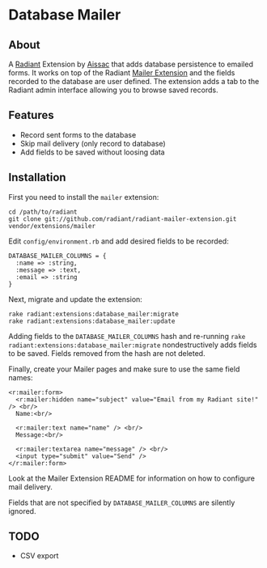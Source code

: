Database Mailer
===

About
---

A [Radiant][rd] Extension by [Aissac][ai] that adds database persistence to emailed forms. It works on top of the Radiant [Mailer Extension][ma] and the fields recorded to the database are user defined. The extension adds a tab to the Radiant admin interface allowing you to browse saved records.

Features
---

* Record sent forms to the database
* Skip mail delivery (only record to database)
* Add fields to be saved without loosing data

Installation
---

First you need to install the `mailer` extension:

    cd /path/to/radiant
    git clone git://github.com/radiant/radiant-mailer-extension.git vendor/extensions/mailer
    
Edit `config/environment.rb` and add desired fields to be recorded:

    DATABASE_MAILER_COLUMNS = {
      :name => :string,
      :message => :text,
      :email => :string
    }

Next, migrate and update the extension:

    rake radiant:extensions:database_mailer:migrate
    rake radiant:extensions:database_mailer:update

Adding fields to the `DATABASE_MAILER_COLUMNS` hash and re-running `rake radiant:extensions:database_mailer:migrate` nondestructively adds fields to be saved. Fields removed from the hash are not deleted.

Finally, create your Mailer pages and make sure to use the same field names:

    <r:mailer:form>
      <r:mailer:hidden name="subject" value="Email from my Radiant site!" /> <br/>
      Name:<br/>
      
      <r:mailer:text name="name" /> <br/>
      Message:<br/>
      
      <r:mailer:textarea name="message" /> <br/>
      <input type="submit" value="Send" />
    </r:mailer:form>
    
Look at the Mailer Extension README for information on how to configure mail delivery.

Fields that are not specified by `DATABASE_MAILER_COLUMNS` are silently ignored.

TODO
---

* CSV export

[rd]: http://radiantcms.org/
[ai]: http://www.aissac.ro/
[ma]: http://github.com/radiant/radiant-mailer-extension